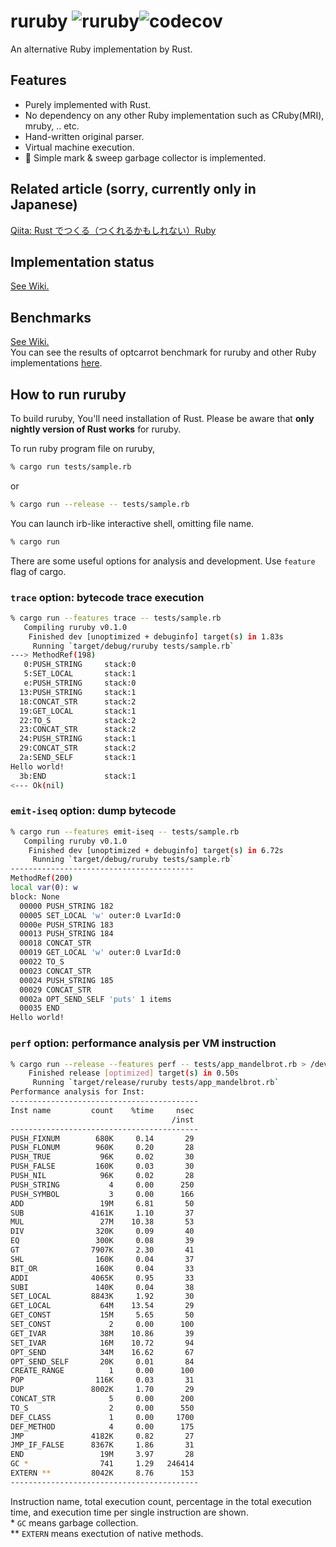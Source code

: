 # ruruby ![ruruby](https://github.com/sisshiki1969/ruruby/workflows/Rust/badge.svg)![codecov](https://codecov.io/gh/sisshiki1969/ruruby/branch/master/graph/badge.svg)

An alternative Ruby implementation by Rust.

## Features

- Purely implemented with Rust.
- No dependency on any other Ruby implementation such as CRuby(MRI), mruby, .. etc.
- Hand-written original parser.
- Virtual machine execution.
- :ribbon: Simple mark & sweep garbage collector is implemented. 

## Related article (sorry, currently only in Japanese)

[Qiita: Rust でつくる（つくれるかもしれない）Ruby](https://qiita.com/sisshiki1969/items/3d25aa81a376eee2e7c2)

## Implementation status

[See Wiki.](https://github.com/sisshiki1969/ruruby/wiki/Implementation-status)

## Benchmarks

[See Wiki.](https://github.com/sisshiki1969/ruruby/wiki/Benchmarks)  
You can see the results of optcarrot benchmark for ruruby and other Ruby implementations [here](https://github.com/mame/optcarrot/blob/master/doc/benchmark.md).

## How to run ruruby

To build ruruby, You'll need installation of Rust.
Please be aware that **only nightly version of Rust works** for ruruby.

To run ruby program file on ruruby,

```sh
% cargo run tests/sample.rb
```

or

```sh
% cargo run --release -- tests/sample.rb
```

You can launch irb-like interactive shell, omitting file name.

```sh
% cargo run
```

There are some useful options for analysis and development. Use `feature` flag of cargo.

### `trace` option: bytecode trace execution

```sh
% cargo run --features trace -- tests/sample.rb
   Compiling ruruby v0.1.0
    Finished dev [unoptimized + debuginfo] target(s) in 1.83s
     Running `target/debug/ruruby tests/sample.rb`
---> MethodRef(198)
   0:PUSH_STRING     stack:0
   5:SET_LOCAL       stack:1
   e:PUSH_STRING     stack:0
  13:PUSH_STRING     stack:1
  18:CONCAT_STR      stack:2
  19:GET_LOCAL       stack:1
  22:TO_S            stack:2
  23:CONCAT_STR      stack:2
  24:PUSH_STRING     stack:1
  29:CONCAT_STR      stack:2
  2a:SEND_SELF       stack:1
Hello world!
  3b:END             stack:1
<--- Ok(nil)
```

### `emit-iseq` option: dump bytecode

```sh
% cargo run --features emit-iseq -- tests/sample.rb
   Compiling ruruby v0.1.0
    Finished dev [unoptimized + debuginfo] target(s) in 6.72s
     Running `target/debug/ruruby tests/sample.rb`
-----------------------------------------
MethodRef(200)
local var(0): w 
block: None
  00000 PUSH_STRING 182
  00005 SET_LOCAL 'w' outer:0 LvarId:0
  0000e PUSH_STRING 183
  00013 PUSH_STRING 184
  00018 CONCAT_STR
  00019 GET_LOCAL 'w' outer:0 LvarId:0
  00022 TO_S
  00023 CONCAT_STR
  00024 PUSH_STRING 185
  00029 CONCAT_STR
  0002a OPT_SEND_SELF 'puts' 1 items
  00035 END
Hello world!
```

### `perf` option: performance analysis per VM instruction

```sh
% cargo run --release --features perf -- tests/app_mandelbrot.rb > /dev/null
    Finished release [optimized] target(s) in 0.50s
     Running `target/release/ruruby tests/app_mandelbrot.rb`
Performance analysis for Inst:
------------------------------------------
Inst name         count    %time     nsec
                                    /inst
------------------------------------------
PUSH_FIXNUM        680K     0.14       29
PUSH_FLONUM        960K     0.20       28
PUSH_TRUE           96K     0.02       30
PUSH_FALSE         160K     0.03       30
PUSH_NIL            96K     0.02       28
PUSH_STRING           4     0.00      250
PUSH_SYMBOL           3     0.00      166
ADD                 19M     6.81       50
SUB               4161K     1.10       37
MUL                 27M    10.38       53
DIV                320K     0.09       40
EQ                 300K     0.08       39
GT                7907K     2.30       41
SHL                160K     0.04       37
BIT_OR             160K     0.04       33
ADDI              4065K     0.95       33
SUBI               140K     0.04       38
SET_LOCAL         8843K     1.92       30
GET_LOCAL           64M    13.54       29
GET_CONST           15M     5.65       50
SET_CONST             2     0.00      100
GET_IVAR            38M    10.86       39
SET_IVAR            16M    10.72       94
OPT_SEND            34M    16.62       67
OPT_SEND_SELF       20K     0.01       84
CREATE_RANGE          1     0.00      100
POP                116K     0.03       31
DUP               8002K     1.70       29
CONCAT_STR            5     0.00      200
TO_S                  2     0.00      550
DEF_CLASS             1     0.00     1700
DEF_METHOD            4     0.00      175
JMP               4182K     0.82       27
JMP_IF_FALSE      8367K     1.86       31
END                 19M     3.97       28
GC *                741     1.29   246414
EXTERN **         8042K     8.76      153
------------------------------------------
```

Instruction name, total execution count, percentage in the total execution time, and 
execution time per single instruction are shown.  
\* `GC` means garbage collection.  
\** `EXTERN` means exectution of native methods.  
